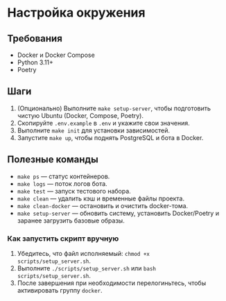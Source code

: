 # Настройка окружения

## Требования

- Docker и Docker Compose
- Python 3.11+
- Poetry

## Шаги

1. (Опционально) Выполните `make setup-server`, чтобы подготовить чистую Ubuntu (Docker, Compose, Poetry).
2. Скопируйте `.env.example` в `.env` и укажите свои значения.
3. Выполните `make init` для установки зависимостей.
4. Запустите `make up`, чтобы поднять PostgreSQL и бота в Docker.

## Полезные команды

- `make ps` — статус контейнеров.
- `make logs` — поток логов бота.
- `make test` — запуск тестового набора.
- `make clean` — удалить кэш и временные файлы проекта.
- `make clean-docker` — остановить и очистить docker-тома.
- `make setup-server` — обновить систему, установить Docker/Poetry и заранее загрузить базовые образы.

### Как запустить скрипт вручную
1. Убедитесь, что файл исполняемый: `chmod +x scripts/setup_server.sh`.
2. Выполните `./scripts/setup_server.sh` или `bash scripts/setup_server.sh`.
3. После завершения при необходимости перелогиньтесь, чтобы активировать группу `docker`.
